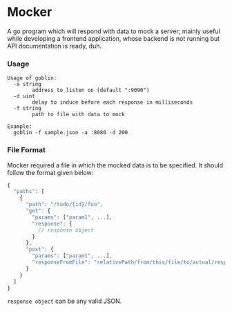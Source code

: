 # Mocker

A go program which will respond with data to mock a server; mainly useful while developing a frontend application, whose backend is not running but API documentation is ready, duh.

### Usage

```
Usage of goblin:
  -a string
        address to listen on (default ":9090")
  -d uint
        delay to induce before each response in milliseconds
  -f string
        path to file with data to mock

Example:
  goblin -f sample.json -a :8080 -d 200
```

### File Format

Mocker required a file in which the mocked data is to be specified. It should follow the format given below:

```js
{
  "paths": [
    {
      "path": "/todo/{id}/foo",
      "get": {
        "params": ["param1", ...],
        "response": {
          // response object
        }
      },
      "post": {
        "params": ["param1", ...],
        "responseFromFile": "relativePath/from/this/file/to/actual/responseFile.json"
      }
    }
  ]
}
```

`response object` can be any valid JSON.
